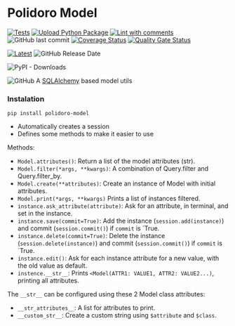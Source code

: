 # Polidoro Model
[![Tests](https://github.com/heitorpolidoro/polidoro-model/actions/workflows/test.yml/badge.svg)](https://github.com/heitorpolidoro/polidoro-model/actions/workflows/test.yml)
[![Upload Python Package](https://github.com/heitorpolidoro/polidoro-model/actions/workflows/python-publish.yml/badge.svg)](https://github.com/heitorpolidoro/polidoro-model/actions/workflows/python-publish.yml)
[![Lint with comments](https://github.com/heitorpolidoro/polidoro-model/actions/workflows/python-lint.yml/badge.svg)](https://github.com/heitorpolidoro/polidoro-model/actions/workflows/python-lint.yml)
![GitHub last commit](https://img.shields.io/github/last-commit/heitorpolidoro/polidoro-model)
[![Coverage Status](https://coveralls.io/repos/github/heitorpolidoro/polidoro-model/badge.svg?branch=master)](https://coveralls.io/github/heitorpolidoro/polidoro-model?branch=master)
[![Quality Gate Status](https://sonarcloud.io/api/project_badges/measure?project=heitorpolidoro_polidoro-model&metric=alert_status)](https://sonarcloud.io/summary/new_code?id=heitorpolidoro_polidoro-model)

[![Latest](https://img.shields.io/github/release/heitorpolidoro/polidoro-model.svg?label=latest)](https://github.com/heitorpolidoro/polidoro-model/releases/latest)
![GitHub Release Date](https://img.shields.io/github/release-date/heitorpolidoro/polidoro-model)

![PyPI - Downloads](https://img.shields.io/pypi/dm/polidoro-model?label=PyPi%20Downloads)

![GitHub](https://img.shields.io/github/license/heitorpolidoro/polidoro-model)
A [SQLAlchemy](https://www.sqlalchemy.org/) based model utils

### Instalation
```shell
pip install polidoro-model
```

- Automatically creates a session
- Defines some methods to make it easier to use

Methods:
- `Model.attributes()`: Return a list of the model attributes (str).
- `Model.filter(*args, **kwargs)`: A combination of Query.filter and Query.filter_by.
- `Model.create(**attributes)`: Create an instance of Model with initial attributes.
- `Model.print(*args, **kwargs)` Prints a list of instances filtered.
- `instance.ask_attribute(attribute)`: Ask for an attribute, in terminal, and set in the instance.
- `instance.save(commit=True)`: Add the instance (`session.add(instance)`) and commit (`session.commit()`) if `commit` is `True. 
- `instance.delete(commit=True)`: Delete the instance (`session.delete(instance)`) and commit (`session.commit()`) if `commit` is `True. 
- `instance.edit()`: Ask for each instance attribute for a new value, with the old value as default.
- `instence.__str__`: Prints `<Model(ATTR1: VALUE1, ATTR2: VALUE2...)`, printing all attributes.

The `__str__` can be configured using these 2 Model class attributes: 
- `__str_attributes__`: A list for attributes to print.
- `__custom_str__`: Create a custom string using `$attribute` and `$class`. 
